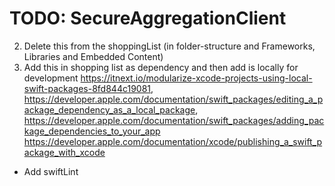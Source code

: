 # TODO: SecureAggregationClient
2. Delete this from the shoppingList (in folder-structure and Frameworks, Libraries and Embedded Content)
3. Add this in shopping list as dependency and then add is locally for development
https://itnext.io/modularize-xcode-projects-using-local-swift-packages-8fd844c19081,
https://developer.apple.com/documentation/swift_packages/editing_a_package_dependency_as_a_local_package, 
https://developer.apple.com/documentation/swift_packages/adding_package_dependencies_to_your_app
https://developer.apple.com/documentation/xcode/publishing_a_swift_package_with_xcode

- Add swiftLint
